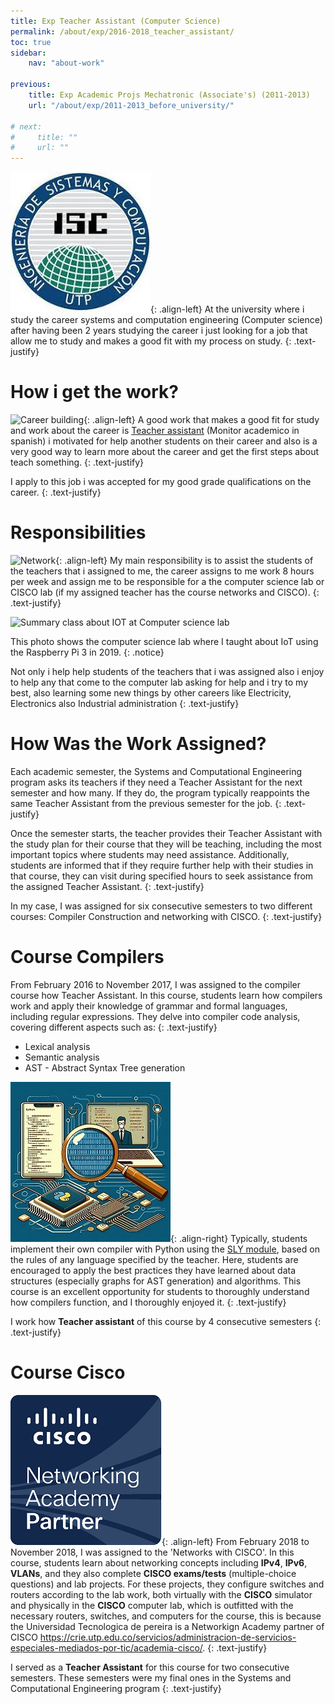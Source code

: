 ```yaml
---
title: Exp Teacher Assistant (Computer Science)
permalink: /about/exp/2016-2018_teacher_assistant/
toc: true
sidebar:
    nav: "about-work"

previous:
    title: Exp Academic Projs Mechatronic (Associate's) (2011-2013)
    url: "/about/exp/2011-2013_before_university/"
    
# next:
#     title: ""
#     url: ""
---
```


![ISC-Logo](/assets/img/work/isc-logo.jpeg){: .align-left}
At the university where i study the career systems and computation engineering (Computer science) after having been 2 years studying the career i just looking for a job that allow me to study and makes a good fit with my process on study. 
{: .text-justify}

# How i get the work?

![Career building](https://geo.utp.edu.co/img/uploads/1461352409Edificio3-min.jpg){: .align-left}
A good work that makes a good fit for study and work about the career is [Teacher assistant](https://www2.utp.edu.co/vicerrectoria/administrativa/gestion-talento-humano/monitores.html) (Monitor academico in spanish) i motivated for help another students on their career and also is a very good way to learn more about the career and get the first steps about teach something.
{: .text-justify}

I apply to this job i was accepted for my good grade qualifications on the career.
{: .text-justify}

# Responsibilities

![Network](https://upload.wikimedia.org/wikipedia/commons/e/e5/Network_switches.jpg){: .align-left}
My main responsibility is to assist the students of the teachers that i assigned to me, the career assigns to me work 8 hours per week and assign me to be responsible for a the computer science lab or CISCO lab (if my assigned teacher has the course networks and CISCO).
{: .text-justify}

![Summary class about IOT at Computer science lab](https://media2.utp.edu.co/programas/76/ISC2018_img41.jpeg)

This photo shows the computer science lab where I taught about IoT using the Raspberry Pi 3 in 2019.
{: .notice}

Not only i help help students of the teachers that i was assigned also i enjoy to help any that come to the computer lab asking for help and i try to my best, also learning some new things by other careers like Electricity, Electronics also Industrial administration
{: .text-justify}

# How Was the Work Assigned?
Each academic semester, the Systems and Computational Engineering program asks its teachers if they need a Teacher Assistant for the next semester and how many. If they do, the program typically reappoints the same Teacher Assistant from the previous semester for the job.
{: .text-justify}

Once the semester starts, the teacher provides their Teacher Assistant with the study plan for their course that they will be teaching, including the most important topics where students may need assistance. Additionally, students are informed that if they require further help with their studies in that course, they can visit during specified hours to seek assistance from the assigned Teacher Assistant.
{: .text-justify}

In my case, I was assigned for six consecutive semesters to two different courses: Compiler Construction and networking with CISCO.
{: .text-justify}


# Course Compilers
From February 2016 to November 2017, I was assigned to the compiler course how Teacher Assistant. In this course, students learn how compilers work and apply their knowledge of grammar and formal languages, including regular expressions. They delve into compiler code analysis, covering different aspects such as:
{: .text-justify}
* Lexical analysis
* Semantic analysis
* AST - Abstract Syntax Tree generation

![Compiler illustration](/assets/img/work/compiler_illustration.jpeg){: .align-right}
Typically, students implement their own compiler with Python using the [SLY module](https://pypi.org/project/sly/), based on the rules of any language specified by the teacher. Here, students are encouraged to apply the best practices they have learned about data structures (especially graphs for AST generation) and algorithms. This course is an excellent opportunity for students to thoroughly understand how compilers function, and I thoroughly enjoyed it.
{: .text-justify}

I work how **Teacher assistant** of this course by 4 consecutive semesters
{: .text-justify}

# Course Cisco
![CISCO partner utp](/assets/img/work/NetworkingAcademyPartner-logo-utp.png){: .align-left}
From February 2018 to November 2018, I was assigned to the 'Networks with CISCO'. In this course, students learn about networking concepts including **IPv4**, **IPv6**, **VLANs**, and they also complete **CISCO exams/tests** (multiple-choice questions) and lab projects. For these projects, they configure switches and routers according to the lab work, both virtually with the **CISCO** simulator and physically in the **CISCO** computer lab, which is outfitted with the necessary routers, switches, and computers for the course, this is because the Universidad Tecnologica de pereira is a Networkign Academy partner of CISCO https://crie.utp.edu.co/servicios/administracion-de-servicios-especiales-mediados-por-tic/academia-cisco/.
{: .text-justify}

I served as a **Teacher Assistant** for this course for two consecutive semesters. These semesters were my final ones in the Systems and Computational Engineering program
{: .text-justify}
